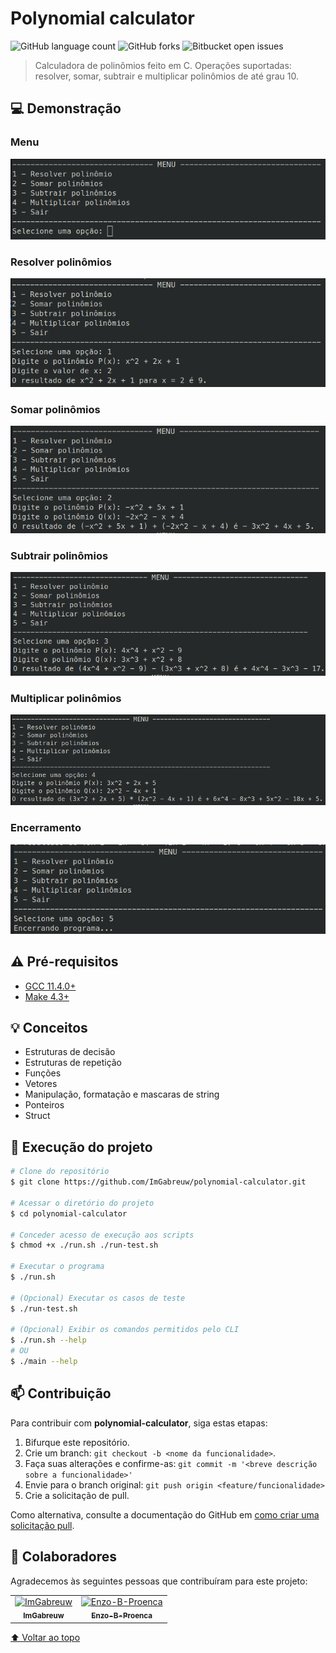 # Polynomial calculator

![GitHub language count](https://img.shields.io/github/languages/count/ImGabreuw/polynomial-calculator?style=for-the-badge)
![GitHub forks](https://img.shields.io/github/forks/ImGabreuw/polynomial-calculator?style=for-the-badge)
![Bitbucket open issues](https://img.shields.io/github/issues/ImGabreuw/polynomial-calculator?style=for-the-badge)

> Calculadora de polinômios feito em C. Operações suportadas: resolver, somar, subtrair e multiplicar polinômios de até grau 10.

## 💻 Demonstração

### Menu

![](./assets/docs/menu.png)

### Resolver polinômios

![](./assets/docs/opcao-1.png)

### Somar polinômios

![](./assets/docs/opcao-2.png)

### Subtrair polinômios

![](./assets/docs/opcao-3.png)

### Multiplicar polinômios

![](./assets/docs/opcao-4.png)

### Encerramento

![](./assets/docs/opcao-5.png)

## ⚠️ Pré-requisitos

- [GCC 11.4.0+](https://gcc.gnu.org/install/download.html)
- [Make 4.3+](https://www.gnu.org/software/make/#download)

## 💡 Conceitos

- Estruturas de decisão
- Estruturas de repetição
- Funções
- Vetores
- Manipulação, formatação e mascaras de string
- Ponteiros
- Struct

## 🚀 Execução do projeto

```bash
# Clone do repositório
$ git clone https://github.com/ImGabreuw/polynomial-calculator.git

# Acessar o diretório do projeto
$ cd polynomial-calculator

# Conceder acesso de execução aos scripts
$ chmod +x ./run.sh ./run-test.sh

# Executar o programa
$ ./run.sh

# (Opcional) Executar os casos de teste
$ ./run-test.sh

# (Opcional) Exibir os comandos permitidos pelo CLI
$ ./run.sh --help
# OU
$ ./main --help
```

## 📫 Contribuição

Para contribuir com **polynomial-calculator**, siga estas etapas:

1. Bifurque este repositório.
2. Crie um branch: `git checkout -b <nome da funcionalidade>`.
3. Faça suas alterações e confirme-as: `git commit -m '<breve descrição sobre a funcionalidade>'`
4. Envie para o branch original: `git push origin <feature/funcionalidade>`
5. Crie a solicitação de pull.

Como alternativa, consulte a documentação do GitHub
em [como criar uma solicitação pull](https://help.github.com/en/github/collaborating-with-issues-and-pull-requests/creating-a-pull-request).

## 🤝 Colaboradores

Agradecemos às seguintes pessoas que contribuíram para este projeto:

<table>
  <tr>
    <td align="center">
      <a href="https://github.com/ImGabreuw">
        <img src="https://avatars.githubusercontent.com/u/60116449?v=4" width="100px;" alt="ImGabreuw"/><br>
        <sub>
          <b>ImGabreuw</b>
        </sub>
      </a>
    </td>
    <td align="center">
      <a href="https://github.com/Enzo-B-Proenca">
        <img src="https://avatars.githubusercontent.com/u/125296830?v=4" width="100px;" alt="Enzo-B-Proenca"/><br>
        <sub>
          <b>Enzo-B-Proenca</b>
        </sub>
      </a>
    </td>
  </tr>
</table>

[⬆ Voltar ao topo](#polynomial-calculator)<br>